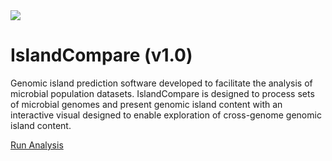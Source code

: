 <img src="/analysis.png" />

IslandCompare (v1.0)
=========================== 

Genomic island prediction software developed to facilitate the analysis of microbial 
population datasets. IslandCompare is designed to process sets of microbial genomes and present genomic island content with 
an interactive visual designed to enable exploration of cross-genome genomic island content.

<a href="/analysis" target="_self"><i class="icon icon-analyse"></i> Run Analysis</a>